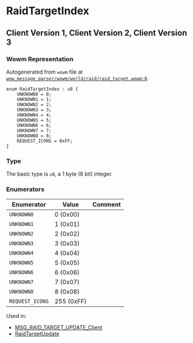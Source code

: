 # RaidTargetIndex

## Client Version 1, Client Version 2, Client Version 3

### Wowm Representation

Autogenerated from `wowm` file at [`wow_message_parser/wowm/world/raid/raid_target.wowm:8`](https://github.com/gtker/wow_messages/tree/main/wow_message_parser/wowm/world/raid/raid_target.wowm#L8).

```rust,ignore
enum RaidTargetIndex : u8 {
    UNKNOWN0 = 0;
    UNKNOWN1 = 1;
    UNKNOWN2 = 2;
    UNKNOWN3 = 3;
    UNKNOWN4 = 4;
    UNKNOWN5 = 5;
    UNKNOWN6 = 6;
    UNKNOWN7 = 7;
    UNKNOWN8 = 8;
    REQUEST_ICONS = 0xFF;
}
```
### Type
The basic type is `u8`, a 1 byte (8 bit) integer.
### Enumerators
| Enumerator | Value  | Comment |
| --------- | -------- | ------- |
| `UNKNOWN0` | 0 (0x00) |  |
| `UNKNOWN1` | 1 (0x01) |  |
| `UNKNOWN2` | 2 (0x02) |  |
| `UNKNOWN3` | 3 (0x03) |  |
| `UNKNOWN4` | 4 (0x04) |  |
| `UNKNOWN5` | 5 (0x05) |  |
| `UNKNOWN6` | 6 (0x06) |  |
| `UNKNOWN7` | 7 (0x07) |  |
| `UNKNOWN8` | 8 (0x08) |  |
| `REQUEST_ICONS` | 255 (0xFF) |  |

Used in:
* [MSG_RAID_TARGET_UPDATE_Client](msg_raid_target_update_client.md)
* [RaidTargetUpdate](raidtargetupdate.md)

